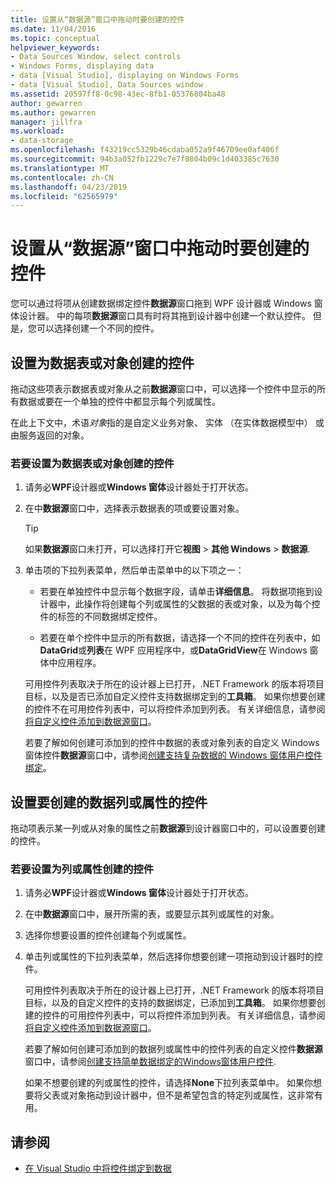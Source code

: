 ```yaml
---
title: 设置从“数据源”窗口中拖动时要创建的控件
ms.date: 11/04/2016
ms.topic: conceptual
helpviewer_keywords:
- Data Sources Window, select controls
- Windows Forms, displaying data
- data [Visual Studio], displaying on Windows Forms
- data [Visual Studio], Data Sources window
ms.assetid: 20597ff8-0c98-43ec-8fb1-05376804ba48
author: gewarren
ms.author: gewarren
manager: jillfra
ms.workload:
- data-storage
ms.openlocfilehash: f43219cc5329b46cdaba052a9f46709ee0af406f
ms.sourcegitcommit: 94b3a052fb1229c7e7f8804b09c1d403385c7630
ms.translationtype: MT
ms.contentlocale: zh-CN
ms.lasthandoff: 04/23/2019
ms.locfileid: "62565979"
---
```

# <a name="set-the-control-to-be-created-when-dragging-from-the-data-sources-window"></a>设置从“数据源”窗口中拖动时要创建的控件

您可以通过将项从创建数据绑定控件**数据源**窗口拖到 WPF 设计器或 Windows 窗体设计器。 中的每项**数据源**窗口具有时将其拖到设计器中创建一个默认控件。 但是，您可以选择创建一个不同的控件。

## <a name="set-the-controls-to-be-created-for-data-tables-or-objects"></a>设置为数据表或对象创建的控件

拖动这些项表示数据表或对象从之前**数据源**窗口中，可以选择一个控件中显示的所有数据或要在一个单独的控件中都显示每个列或属性。

在此上下文中，术语*对象*指的是自定义业务对象、 实体 （在实体数据模型中） 或由服务返回的对象。

### <a name="to-set-the-controls-to-be-created-for-data-tables-or-objects"></a>若要设置为数据表或对象创建的控件

1. 请务必**WPF**设计器或**Windows 窗体**设计器处于打开状态。

2. 在中**数据源**窗口中，选择表示数据表的项或要设置对象。

   > [!TIP]
   > 如果**数据源**窗口未打开，可以选择打开它**视图** > **其他 Windows** > **数据源**.

3. 单击项的下拉列表菜单，然后单击菜单中的以下项之一：

    - 若要在单独控件中显示每个数据字段，请单击**详细信息**。 将数据项拖到设计器中，此操作将创建每个列或属性的父数据的表或对象，以及为每个控件的标签的不同数据绑定控件。

    - 若要在单个控件中显示的所有数据，请选择一个不同的控件在列表中，如**DataGrid**或**列表**在 WPF 应用程序中，或**DataGridView**在 Windows 窗体中应用程序。

    可用控件列表取决于所在的设计器上已打开，.NET Framework 的版本将项目目标，以及是否已添加自定义控件支持数据绑定到的**工具箱**。 如果你想要创建的控件不在可用控件列表中，可以将控件添加到列表。 有关详细信息，请参阅[将自定义控件添加到数据源窗口](../data-tools/add-custom-controls-to-the-data-sources-window.md)。

    若要了解如何创建可添加到的控件中数据的表或对象列表的自定义 Windows 窗体控件**数据源**窗口中，请参阅[创建支持复杂数据的 Windows 窗体用户控件绑定](../data-tools/create-a-windows-forms-user-control-that-supports-complex-data-binding.md)。

## <a name="set-the-controls-to-be-created-for-data-columns-or-properties"></a>设置要创建的数据列或属性的控件

拖动项表示某一列或从对象的属性之前**数据源**到设计器窗口中的，可以设置要创建的控件。

### <a name="to-set-the-controls-to-be-created-for-columns-or-properties"></a>若要设置为列或属性创建的控件

1. 请务必**WPF**设计器或**Windows 窗体**设计器处于打开状态。

2. 在中**数据源**窗口中，展开所需的表，或要显示其列或属性的对象。

3. 选择你想要设置的控件创建每个列或属性。

4. 单击列或属性的下拉列表菜单，然后选择你想要创建一项拖动到设计器时的控件。

     可用控件列表取决于所在的设计器上已打开，.NET Framework 的版本将项目目标，以及的自定义控件的支持的数据绑定，已添加到**工具箱**。 如果你想要创建的控件的可用控件列表中，可以将控件添加到列表。 有关详细信息，请参阅[将自定义控件添加到数据源窗口](../data-tools/add-custom-controls-to-the-data-sources-window.md)。

     若要了解如何创建可添加到的数据列或属性中的控件列表的自定义控件**数据源**窗口中，请参阅[创建支持简单数据绑定的Windows窗体用户控件](../data-tools/create-a-windows-forms-user-control-that-supports-simple-data-binding.md).

     如果不想要创建的列或属性的控件，请选择**None**下拉列表菜单中。 如果你想要将父表或对象拖动到设计器中，但不是希望包含的特定列或属性，这非常有用。

## <a name="see-also"></a>请参阅

- [在 Visual Studio 中将控件绑定到数据](../data-tools/bind-controls-to-data-in-visual-studio.md)
